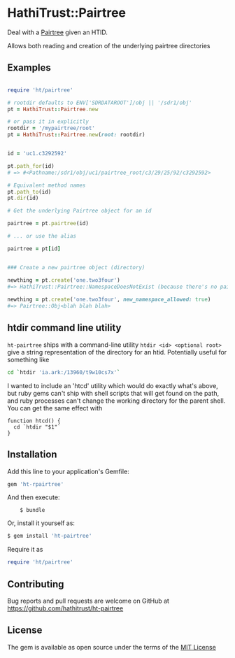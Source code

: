 # HathiTrust::Pairtree

Deal with a [Pairtree](https://github.com/mlibrary/pairtree) given an HTID.

Allows both reading and creation of the underlying pairtree directories

## Examples

```ruby

require 'ht/pairtree'

# rootdir defaults to ENV['SDRDATAROOT']/obj || '/sdr1/obj'
pt = HathiTrust::Pairtree.new 

# or pass it in explicitly
rootdir = '/mypairtree/root' 
pt = HathiTrust::Pairtree.new(root: rootdir)


id = 'uc1.c3292592'

pt.path_for(id)
# => #<Pathname:/sdr1/obj/uc1/pairtree_root/c3/29/25/92/c3292592>

# Equivalent method names
pt.path_to(id)
pt.dir(id)

# Get the underlying Pairtree object for an id

pairtree = pt.pairtree(id)

# ... or use the alias

pairtree = pt[id] 


### Create a new pairtree object (directory)

newthing = pt.create('one.two3four')
#=> HathiTrust::Pairtree::NamespaceDoesNotExist (because there's no pairtree at .../obj/one)
 
newthing = pt.create('one.two3four', new_namespace_allowed: true)
#=> Pairtree::Obj<blah blah blah>

```
## htdir command line utility
`ht-pairtree` ships with a command-line utility `htdir <id> <optional root>` give a string representation of the directory for an htid.
Potentially useful for something like

```sh
cd `htdir 'ia.ark:/13960/t9w10cs7x'`
```

I wanted to include an 'htcd' utility which would do exactly what's above, but ruby gems can't ship with shell scripts that will get
found on the path, and ruby processes can't change the working directory for the parent shell. You can 
get the same effect with

```shell
function htcd() {
  cd `htdir "$1"`
}
```


## Installation

Add this line to your application's Gemfile:

```ruby
gem 'ht-rpairtree'
```

And then execute:
```
    $ bundle
```

Or, install it yourself as:

```ruby
$ gem install 'ht-pairtree'
```

Require it as

```ruby
require 'ht/pairtree'
```

## Contributing

Bug reports and pull requests are welcome on GitHub at https://github.com/hathitrust/ht-pairtree

## License

The gem is available as open source under the terms of the [MIT License](https://opensource.org/licenses/MIT)
